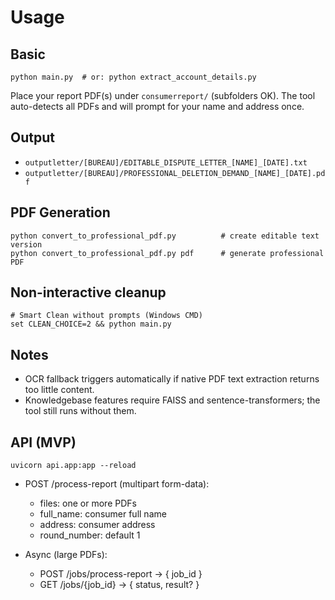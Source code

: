# Usage

## Basic
```
python main.py  # or: python extract_account_details.py
```
Place your report PDF(s) under `consumerreport/` (subfolders OK). The tool auto-detects all PDFs and will prompt for your name and address once.

## Output
- `outputletter/[BUREAU]/EDITABLE_DISPUTE_LETTER_[NAME]_[DATE].txt`
- `outputletter/[BUREAU]/PROFESSIONAL_DELETION_DEMAND_[NAME]_[DATE].pdf`

## PDF Generation
```
python convert_to_professional_pdf.py          # create editable text version
python convert_to_professional_pdf.py pdf      # generate professional PDF
```

## Non-interactive cleanup
```
# Smart Clean without prompts (Windows CMD)
set CLEAN_CHOICE=2 && python main.py
```

## Notes
- OCR fallback triggers automatically if native PDF text extraction returns too little content.
- Knowledgebase features require FAISS and sentence-transformers; the tool still runs without them.

## API (MVP)
```
uvicorn api.app:app --reload
```

- POST /process-report (multipart form-data):
  - files: one or more PDFs
  - full_name: consumer full name
  - address: consumer address
  - round_number: default 1

- Async (large PDFs):
  - POST /jobs/process-report -> { job_id }
  - GET /jobs/{job_id} -> { status, result? }
```